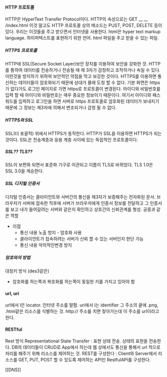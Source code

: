 #### HTTP 프로토콜
HTTP은 HyperText Transfer Protocol이다.
HTTP의 속성으로는 GET __ __ /index.html
이것 말고도 HTTP 프로토콜 상의 메소드는 PUST, POST, DELETE 등이 있다.
우리는 이것들을 주고 받으면서 인터넷을 사용한다.
html은 hyper text markup language. 하이퍼텍스트를 표현하기 위한 언어.
html 파일을 주고 받을 수 있는 파일.

##### HTTPS 프로토콜
HTTP에 SSL(Secure Socket Layer)보안 장치를 이용하여 보안을 강화한 것. HTTP를 통하여 데이터를 전송하거나 전송될 때 제 3자가 감청하고 조작하거나 속일 수 있다. 이런것을 방지하기 위하여 보안적인 약점을 막고 보강한 것이다. HTTPS를 이용하면 통신하는 데이터들이 암호화되기 때문에 상대가 몰래 도청 할 수 없다. 
기본 화면은 https가 없다가도 로그인 페이지로 가면 https로 프로토콜이 변경된다. 아이디와 비밀번호를 입력 할 때 아이디와 비밀번호는 매우 중요한 정보이기 때문이다. 여기서 아이디와 패스워드를 입력하고 로그인을 하면 서버로 https 프로토콜로 암호화된 데이터가 보내지기 때문에 그 정보는 제3자에 의해서 변조되거나 감청 될 수 없다. 

##### HTTPS와 SSL
SSL(더 포괄적) 위에서 HTTPS가 동작한다. HTTP가 SSL을 이용하면 HTTPS가 되는것이다. SSL은 전송계층과 응용 계층 사이에 있는 독립적인 프로토콜이다. 

##### SSL?? TLS??
SSL이 보편화 되면서 표준화 기구로 이관되고 이름이 TLS로 바뀌었다. TLS 1.0은 SSL 3.0을 계승한다.

##### SSL 디지털 인증서
디지털 인증서는 클라이언트와 서버간의 통신을 제3자가 보증해주는 전자화된 문서. 브라우저가 서버에 접속한 직후에 서버가 브라우저에게 인증서 정보를 전달하고 그 인증서를 보고 내가 들어갈려는 서버와 같은지 확인하고 상호간의 신뢰관계를 형성. 공증과 같은 역할
- 이점
	- 통신 내용 노출 방지 - 암호화 사용
	- 클라이언트가 접속하려는 서버가 신뢰 할 수 있는 서버인지 판단 가능
	- 통신 내용 악의적인변경 방지
##### 암호와의 방법
대칭키 방식 (des3같은)
- 암호화를 하는쪽과 복호화를 하는쪽이 동일한 키를 가지고 있어야 함
#### url, uri
url에서 l은 locator. 인터넷 주소를 말함.
uri에서 i는 identifier 그 주소의 끝에 .png, .html같은 리소스를 식별하는 것. 
http:// 주소를 치면 찾아가는데 이 주소를 url이라고 한다.

#### RESTful
Rest 방식
Representational State Transfer :  표현 상태 전송. 상태의 표현을 전송한다.
DB의 데이터들이 CRUD로 App에서 하는데 웹 상에서도 통신을 통해서 url 적으로 처리를 해주기 위해 리소스를 제어하는 것. 
REST를 구성한다 : Client와 Server에서 리소스를 GET, PUT, POST 할 수 있도록 제어하는 API인 RestfulAPI를 구성한다.

[[DNS]]